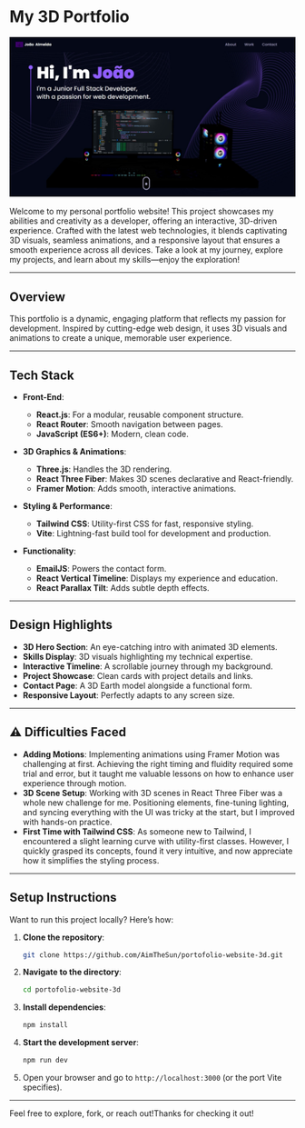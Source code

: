 # My 3D Portfolio

![Portfolio Screenshot](portfolio1.jpeg) <!-- Replace with actual screenshot -->

Welcome to my personal portfolio website! This project showcases my abilities and creativity as a developer, offering an interactive, 3D-driven experience. Crafted with the latest web technologies, it blends captivating 3D visuals, seamless animations, and a responsive layout that ensures a smooth experience across all devices. Take a look at my journey, explore my projects, and learn about my skills—enjoy the exploration!

---

## Overview

This portfolio is a dynamic, engaging platform that reflects my passion for development. Inspired by cutting-edge web design, it uses 3D visuals and animations to create a unique, memorable user experience.

---

## Tech Stack


- **Front-End**:
  - **React.js**: For a modular, reusable component structure.
  - **React Router**: Smooth navigation between pages.
  - **JavaScript (ES6+)**: Modern, clean code.

- **3D Graphics & Animations**:
  - **Three.js**: Handles the 3D rendering.
  - **React Three Fiber**: Makes 3D scenes declarative and React-friendly.
  - **Framer Motion**: Adds smooth, interactive animations.

- **Styling & Performance**:
  - **Tailwind CSS**: Utility-first CSS for fast, responsive styling.
  - **Vite**: Lightning-fast build tool for development and production.

- **Functionality**:
  - **EmailJS**: Powers the contact form.
  - **React Vertical Timeline**: Displays my experience and education.
  - **React Parallax Tilt**: Adds subtle depth effects.

---

## Design Highlights


- **3D Hero Section**: An eye-catching intro with animated 3D elements.
- **Skills Display**: 3D visuals highlighting my technical expertise.
- **Interactive Timeline**: A scrollable journey through my background.
- **Project Showcase**: Clean cards with project details and links.
- **Contact Page**: A 3D Earth model alongside a functional form.
- **Responsive Layout**: Perfectly adapts to any screen size.

---


## ⚠️ Difficulties Faced


- **Adding Motions**: Implementing animations using Framer Motion was challenging at first. Achieving the right timing and fluidity required some trial and error, but it taught me valuable lessons on how to enhance user experience through motion.
- **3D Scene Setup**: Working with 3D scenes in React Three Fiber was a whole new challenge for me. Positioning elements, fine-tuning lighting, and syncing everything with the UI was tricky at the start, but I improved with hands-on practice.
- **First Time with Tailwind CSS**: As someone new to Tailwind, I encountered a slight learning curve with utility-first classes. However, I quickly grasped its concepts, found it very intuitive, and now appreciate how it simplifies the styling process.


---

## Setup Instructions

Want to run this project locally? Here’s how:

1. **Clone the repository**:
   ```bash
   git clone https://github.com/AimTheSun/portofolio-website-3d.git
   ```

2. **Navigate to the directory**:
   ```bash
   cd portofolio-website-3d
   ```

3. **Install dependencies**:
   ```bash
   npm install
   ```

4. **Start the development server**:
   ```bash
   npm run dev
   ```

5. Open your browser and go to `http://localhost:3000` (or the port Vite specifies).

---
Feel free to explore, fork, or reach out!Thanks for checking it out! 
